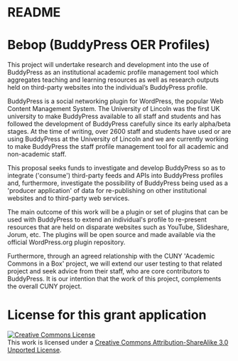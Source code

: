 # README

# Bebop (BuddyPress OER Profiles)

This project will undertake research and development into the use of BuddyPress as an institutional academic profile management tool which aggregates teaching and learning resources as well as research outputs held on third-party websites into the individual’s BuddyPress profile. 

BuddyPress is a social networking plugin for WordPress, the popular Web Content Management System. The University of Lincoln was the first UK university to make BuddyPress available to all staff and students and has followed the development of BuddyPress carefully since its early alpha/beta stages. At the time of writing, over 2600 staff and students have used or are using BuddyPress at the University of Lincoln and we are currently working to make BuddyPress the staff profile management tool for all academic and non-academic staff. 

This proposal seeks funds to investigate and develop BuddyPress so as to integrate ('consume') third-party feeds and APIs into BuddyPress profiles and, furthermore, investigate the possibility of BuddyPress being used as a 'producer application' of data for re-publishing on other institutional websites and to third-party web services. 

The main outcome of this work will be a plugin or set of plugins that can be used with BuddyPress to extend an individual's profile to re-present resources that are held on disparate websites such as YouTube, Slideshare, Jorum, etc. The plugins will be open source and made available via the official WordPress.org plugin repository. 

Furthermore, through an agreed relationship with the CUNY 'Academic Commons in a Box' project, we will extend our user testing to that related project and seek advice from their staff, who are core contributors to BuddyPress. It is our intention that the work of this project, complements the overall CUNY project.

# License for this grant application

<a rel="license" href="http://creativecommons.org/licenses/by-sa/3.0/"><img alt="Creative Commons License" style="border-width:0" src="http://i.creativecommons.org/l/by-sa/3.0/88x31.png" /></a><br />This work is licensed under a <a rel="license" href="http://creativecommons.org/licenses/by-sa/3.0/">Creative Commons Attribution-ShareAlike 3.0 Unported License</a>.